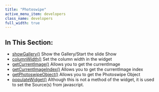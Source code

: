 ```yaml
---
title: "Photoswipe"
active_menu_item: developers
class_name: developers
full_width: true
---
```



## In This Section:

 - [showGallery()](/developers/user-guide/scripting-apis/client-api/widget-object-functions/photoswipe/showgallery)
    Show the Gallery/Start the slide Show
 - [columnWidth()](/developers/user-guide/scripting-apis/client-api/widget-object-functions/photoswipe/columnwidth)
    Set the column width in the widget
 - [getCurrentImage()](/developers/user-guide/scripting-apis/client-api/widget-object-functions/photoswipe/getcurrentimage)
    Allows you to get the currentImage
 - [getCurrentImageIndex()](/developers/user-guide/scripting-apis/client-api/widget-object-functions/photoswipe/getcurrentimageindex)
    Allows you to get the currentImage index
 - [getPhotoswipeObject()](/developers/user-guide/scripting-apis/client-api/widget-object-functions/photoswipe/getphotoswipeobject)
    Allows you to get the Photoswipe Object
 - [populateWidget()](/developers/user-guide/scripting-apis/client-api/widget-object-functions/photoswipe/pswipepopulatewidget)
    Although this is not a method of the widget, it is used to set the Source(s) from javascript.
